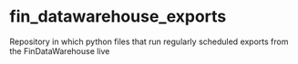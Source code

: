 # fin_datawarehouse_exports
Repository in which python files that run regularly scheduled exports from the FinDataWarehouse live
